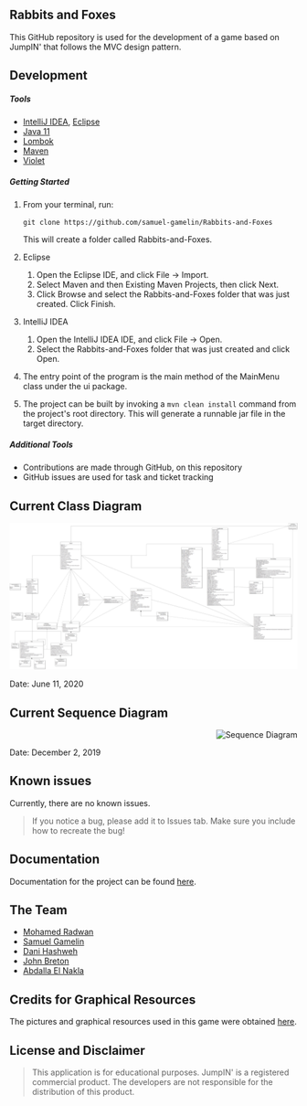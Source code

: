 ## Rabbits and Foxes

This GitHub repository is used for the development of a game based on JumpIN' that follows the MVC design pattern.

## Development

##### Tools

- [IntelliJ IDEA](https://www.jetbrains.com/idea/download),
  [Eclipse](https://www.eclipse.org/downloads/packages/release)
- [Java 11](https://adoptopenjdk.net/releases.html?variant=openjdk11&jvmVariant=hotspot)
- [Lombok](https://projectlombok.org)
- [Maven](https://maven.apache.org/download.cgi)
- [Violet](https://www.horstmann.com/violet/)

##### Getting Started

1. From your terminal, run:
   ```
   git clone https://github.com/samuel-gamelin/Rabbits-and-Foxes
   ```
   This will create a folder called Rabbits-and-Foxes.

2. Eclipse
    1. Open the Eclipse IDE, and click File -> Import.
    2. Select Maven and then Existing Maven Projects, then click Next.
    3. Click Browse and select the Rabbits-and-Foxes folder that was just created. Click Finish.

3. IntelliJ IDEA
    1. Open the IntelliJ IDEA IDE, and click File -> Open.
    2. Select the Rabbits-and-Foxes folder that was just created and click Open.

4. The entry point of the program is the main method of the MainMenu class under the ui package.
5. The project can be built by invoking a `mvn clean install` command from the project's root directory. This will
   generate a runnable jar file in the target directory.

##### Additional Tools

- Contributions are made through GitHub, on this repository
- GitHub issues are used for task and ticket tracking

## Current Class Diagram

<p style="text-align:right">
<img src="documentation/uml/classDiagram.png" alt="Class Diagram">
</p>
Date: June 11, 2020

## Current Sequence Diagram

<p style="text-align:right">
<img src="documentation/uml/sequenceDiagram.png" alt="Sequence Diagram">
</p>
Date: December 2, 2019

## Known issues

Currently, there are no known issues.

> If you notice a bug, please add it to Issues tab. Make sure you include how to recreate the bug!

## Documentation

Documentation for the project can be
found [here](documentation/Rabbits%20and%20Foxes%20Documentation%20-%20User%20Manual%20and%20Design%20Decisions.pdf).

## The Team

- [Mohamed Radwan](https://github.com/MohamedRadwan)
- [Samuel Gamelin](https://github.com/samuel-gamelin)
- [Dani Hashweh](https://github.com/danihashweh)
- [John Breton](https://github.com/john-breton)
- [Abdalla El Nakla](https://github.com/Abdoltim)

## Credits for Graphical Resources

The pictures and graphical resources used in this game were
obtained [here](https://www.smartgames.eu/uk/one-player-games/jumpin).

## License and Disclaimer

> This application is for educational purposes. JumpIN' is a registered commercial product. The developers are not responsible for the distribution of this product.
